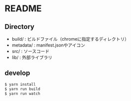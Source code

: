 # README

## Directory

- build/ : ビルドファイル（chromeに指定するディレクトリ）
- metadata/ : manifest.jsonやアイコン
- src/ : ソースコード
- lib/ : 外部ライブラリ

## develop

```sh
$ yarn install
$ yarn run build
$ yarn run watch
```
